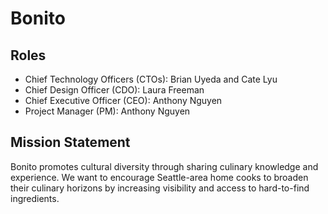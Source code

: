 # Bonito

## Roles

- Chief Technology Officers (CTOs): Brian Uyeda and Cate Lyu
- Chief Design Officer (CDO): Laura Freeman
- Chief Executive Officer (CEO): Anthony Nguyen
- Project Manager (PM): Anthony Nguyen

## Mission Statement
Bonito promotes cultural diversity through sharing culinary knowledge and experience.
We want to encourage Seattle-area home cooks to broaden their culinary horizons by
increasing visibility and access to hard-to-find ingredients.

